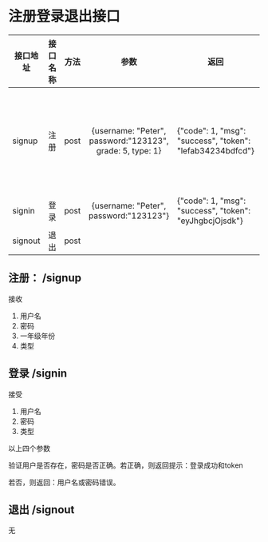 

# 注册登录退出接口

| 接口地址 | 接口名称 | 方法 |                           参数                            | 返回                                                      | 备注                                |
| -------- | -------- | ---- | :-------------------------------------------------------: | --------------------------------------------------------- | ----------------------------------- |
| signup   | 注册     | post | {username: "Peter", password:"123123", grade: 5, type: 1} | {"code": 1, "msg": "success", "token": "lefab34234bdfcd"} | type 为0表示管理员、type为1表示学生 |
| signin   | 登录     | post |          {username: "Peter", password:"123123"}           | {"code": 1, "msg": "success", "token": "eyJhgbcjOjsdk"}   |                                     |
| signout  | 退出     | post |                                                           |                                                           |                                     |



##  注册： /signup

接收
1. 用户名
2. 密码
3. 一年级年份
4. 类型



## 登录  /signin
接受
1. 用户名
2. 密码
3. 类型

以上四个参数

验证用户是否存在，密码是否正确。若正确，则返回提示：登录成功和token 

若否，则返回：用户名或密码错误。

## 退出  /signout
无



